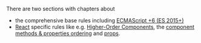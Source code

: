 There are two sections with chapters about

* the comprehensive base rules including [ECMAScript +6 (ES 2015+)][rules-ecmascript_6+_styles]
* [React][rules-react] specific rules like e.g. [Higher-Order Components][rules-react-hoc], the [component methods & properties ordering][rules-react-ordering-methods_and_properties] and [props][rules-react-props].

[rules-ecmascript_6+_styles]: ecmascript_6+_styles.md
[rules-react]: react/index.md
[rules-react-hoc]: react/higher_order_components.md
[rules-react-ordering-methods_and_properties]: react/ordering.md#component-methods-and-properties
[rules-react-props]: react/props.md
